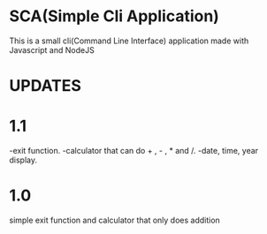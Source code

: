 # SCA(Simple Cli Application)

This is a small cli(Command Line Interface) application made with Javascript and NodeJS

# UPDATES

# 1.1
-exit function.
-calculator that can do + , - , * and /.
-date, time, year display.

# 1.0
simple exit function and calculator that only does addition
